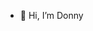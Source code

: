 - 👋 Hi, I’m Donny
  
<!---
donnymbaga/donnymbaga is a ✨ special ✨ repository because its `README.md` (this file) appears on your GitHub profile.
You can click the Preview link to take a look at your changes.
--->
